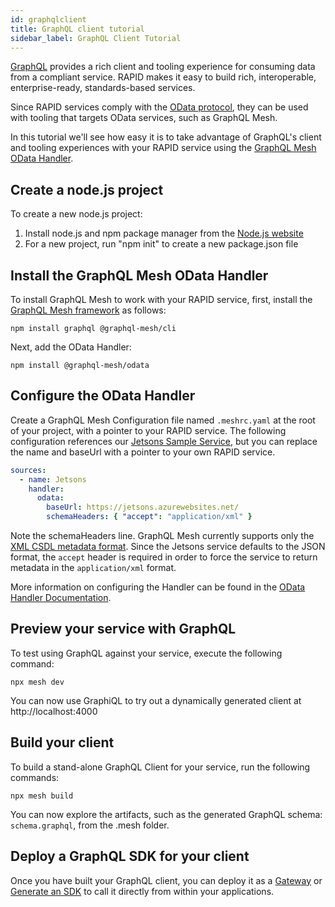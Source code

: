 ```yaml
---
id: graphqlclient
title: GraphQL client tutorial
sidebar_label: GraphQL Client Tutorial
---
```


[GraphQL](../related/rapid-pro-graphql.md) provides a rich client and tooling experience for consuming data from a compliant service. RAPID makes it easy to build rich, interoperable, enterprise-ready, standards-based services.

Since RAPID services comply with the [OData protocol](../related/rapid-pro-odata.md), they can be used with tooling that targets OData services, such as GraphQL Mesh.

In this tutorial we'll see how easy it is to take advantage of GraphQL's client and tooling experiences with your RAPID service using the [GraphQL Mesh OData Handler](https://www.graphql-mesh.com/docs/handlers/odata).

## Create a node.js project

To create a new node.js project:

1. Install node.js and npm package manager from the [Node.js website](https://nodejs.org/en/)
2. For a new project, run "npm init" to create a new package.json file

## Install the GraphQL Mesh OData Handler

To install GraphQL Mesh to work with your RAPID service, first, install the [GraphQL Mesh framework](https://www.graphql-mesh.com/docs/getting-started/installation) as follows:

```
npm install graphql @graphql-mesh/cli
```

Next, add the OData Handler:

```
npm install @graphql-mesh/odata
```

## Configure the OData Handler

Create a GraphQL Mesh Configuration file named `.meshrc.yaml` at the root of your project, with a pointer to your RAPID service. The following configuration references our [Jetsons Sample Service](https://jetsons.azurewebsites.net/), but you can replace the name and baseUrl with a pointer to your own RAPID service.

```yaml
sources:
  - name: Jetsons
    handler:
      odata:
        baseUrl: https://jetsons.azurewebsites.net/
        schemaHeaders: { "accept": "application/xml" }
```

Note the schemaHeaders line. GraphQL Mesh currently supports only the [XML CSDL metadata format](https://docs.oasis-open.org/odata/odata-csdl-xml/v4.01/odata-csdl-xml-v4.01.html). Since the Jetsons service defaults to the JSON format, the `accept` header is required in order to force the service to return metadata in the `application/xml` format.

More information on configuring the Handler can be found in the [OData Handler Documentation](https://www.graphql-mesh.com/docs/handlers/odata).

## Preview your service with GraphQL

To test using GraphQL against your service, execute the following command:

```
npx mesh dev
```

You can now use GraphiQL to try out a dynamically generated client at http://localhost:4000

## Build your client

To build a stand-alone GraphQL Client for your service, run the following commands:

```
npx mesh build
```

You can now explore the artifacts, such as the generated GraphQL schema: `schema.graphql`, from the .mesh folder.

## Deploy a GraphQL SDK for your client

Once you have built your GraphQL client, you can deploy it as a [Gateway](https://www.graphql-mesh.com/docs/recipes/as-gateway) or [Generate an SDK](https://www.graphql-mesh.com/docs/recipes/as-sdk) to call it directly from within your applications.
